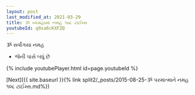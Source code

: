 ```yaml
---
layout: post
last_modified_at: 2021-03-29
title: ૐ વ્યગ્રહાયાં નમહ ૧૦૮ ટાઈમ્સ
youtubeId: q9sa6cKXFZQ
---
```

 
 
 ૐ સર્વાંગયા નમહ  
 
 -  જેની પાસે બધું છે 
 
  
 
  
 
 
 
 
 
 


{% include youtubePlayer.html id=page.youtubeId %}
 
[Next]({{ site.baseurl }}{% link  split2/_posts/2015-08-25-ૐ પરમાત્માને નમહ ૧૦૮ ટાઈમ્સ.md%})
 
